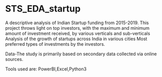 # STS_EDA_startup 
A descriptive analysis of Indian Startup funding from 2015-2019.
This project throws light on top investors, with the maximum and minimum amount of investment received, by various verticals and sub-verticals
Analysis of the growth of startups across India in various cities
Most preferred types of investments by the investors.

Data-The study is primarily based on secondary data collected via online sources.

Tools used are: PowerBI,Excel,Python3
